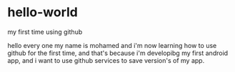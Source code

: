 # hello-world
my first time using github

hello every one my name is mohamed and i'm now learning how to use github for the first time, and that's because i'm developibg my first android app, and i want to use github services to save version's of my app.
